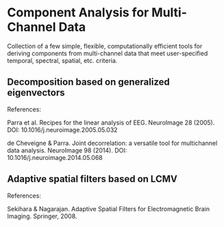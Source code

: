 # Component Analysis for Multi-Channel Data

Collection of a few simple, flexible, computationally efficient tools for deriving components from multi-channel data that meet user-specified temporal, spectral, spatial, etc. criteria.

Decomposition based on generalized eigenvectors
------

References:

Parra et al. Recipes for the linear analysis of EEG. NeuroImage 28 (2005). DOI: 10.1016/j.neuroimage.2005.05.032

de Cheveigne & Parra. Joint decorrelation: a versatile tool for multichannel data analysis. NeuroImage 98 (2014). DOI: 10.1016/j.neuroimage.2014.05.068

Adaptive spatial filters based on LCMV
------

References:

Sekihara & Nagarajan. Adaptive Spatial Filters for Electromagnetic Brain Imaging. Springer, 2008.
